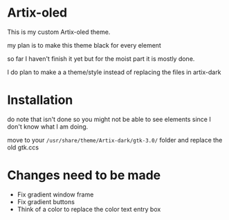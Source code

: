# Artix-oled
This is my custom Artix-oled theme.

my plan is to make this theme black for every element

so far I haven't finish it yet but for the moist part it is mostly done.

I do plan to make a a theme/style instead of replacing the files in artix-dark 

# Installation
do note that isn't done so you might not be able to see elements since I don't know what I am doing.

move to your `/usr/share/theme/Artix-dark/gtk-3.0/` folder and replace the old gtk.ccs

# Changes need to be made
- Fix gradient window frame
- Fix gradient buttons
- Think of a color to replace the color text entry box 
